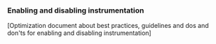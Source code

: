 ### Enabling and disabling instrumentation

[Optimization document about best practices, guidelines and dos and don'ts for enabling and disabling instrumentation]
